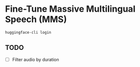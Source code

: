 # Fine-Tune Massive Multilingual Speech (MMS)

```bash
huggingface-cli login
```

## TODO

- [ ] Filter audio by duration
